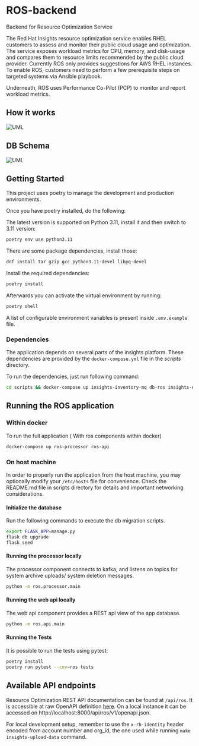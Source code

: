 # ROS-backend

Backend for Resource Optimization Service

The Red Hat Insights resource optimization service enables RHEL customers to assess and monitor their public cloud usage and optimization. The service exposes workload metrics for CPU, memory, and disk-usage and compares them to resource limits recommended by the public cloud provider.
Currently ROS only provides suggestions for AWS RHEL instances. To enable ROS, customers need to perform a few prerequisite steps on targeted systems via Ansible playbook.

Underneath, ROS uses Performance Co-Pilot (PCP) to monitor and report workload metrics.

## How it works

![UML](http://www.plantuml.com/plantuml/png/dLLDJzj04BtxLuosXruI5zfRX288f1KIa2WcI9H4riQxILROkzP-12Bg_zxPh5qbDU401sI_VJDlPlQDSsuirTOLUMI5pJbCHWaCQFRC9OEnLXatHiWL_CpLIrGYKsIYfDB2UY4YBZ5c2sLExLBf8XPoWv3IsvZx1tCGG8GqOhMsPYQvN0d9IIi-uB7cnkKOlL2lGFRg8V3bncSOv8v7W7-7wHjn2E8pMORobIPjTf2287N8zPsZTCIefGjgUAZXQa0YxBdRFzfj3zRAsEu_60MtkQ8iEXhHxRypb3RKQBOcr8E6smq7RSc301JygF4xPV70vmErXAEQRrXXwIpfmTdx3VSxCqdijkH88Qx4EN96AWJVI9s4-2ncQomlFAVWblffUpYEguPQAhsZpkGJlhgSfuBXwrUjJ8gDMoepdl8DpHsrGia_PybZSZ-yJPFxY_jXlvfZ5GmpYpmamRgReAOu-pqkHAOLyHLhli8i7dOuJugTdUvmZB4SK_WCMUcGy4GknzDqz32S9DU_XrUa0oIEoToJ2rxW97QSs-7jQFBuFaqeJxaUfTExg_eu7JocuyamIQQJuRnJLVEgYZwuhRDkOyiU_E8MQ9Of9otK7SDIgm8cwxJ63Q2PSnurGHX-F7SFBZN7fk4RJ7VN1-6kGCYbmd-Gx5u_btFCjRULlmV_WLcAtFCpfHaW3hJHcaaXzybf6SX1DFvuguv_2uxPl9N6MxGvJ1k7raQgX-fNe9cxTCM2wtu7pudJkJ-QJcx0Ac3gHVgr0AgpjTZmS3N9Zy0L9jNA6zHgnxtpYL-gMYUCekcy1hDSEUQnZM3S3vRG5-FD5JOcGAKhhL8U5SpN8bY_sb_BJFFTMYBs__gXz_Qkj3NBpnjb9YyOG-e3rsAvRHoR2WPKCb1wXOy-gErQyonaIJKjOA1UnvGn_vDqUd8IdNF9N97_1G00)

## DB Schema
![UML](http://www.plantuml.com/plantuml/png/tLJDRjmW4BxxARXLgfeyG1L5KLJrqaEhvW4GXjdrDC1G63PritdtOfDQ45chdkk39Rxlcny-HdENM4NEpWwCR45y__eWxfL-16_4ftlne2TmQdWd9ZGWU0AH0l7ViyQeBGpbg4w4HeH8emMNn1Fo99G_MZ12HtfAuW30Gtf47rHKJbZqm7C0GP4d6WRmZ3mBLQ97rF84CI5vyJm8yVxr87rsukRcsvVRM_5HeEVXPOkBarHQK_QSQWoQNYh4rLNvlOeAoF1hGIaU9PfwRXC6Y0UAJdaDCaGwe8MQECs9mSdz_5rO14rnIVqZaH_Va9dHuc_5IBvHH0WKMHh5K5161ucL2uKfTnyXIZgiQPq3RzRWjDLFNADEAkf9nO9GALX4_YXhqssXR45EM4e1AxIfxJAX1Az62wQW8v7zK52c8BNo1arVfMSMhr0llA5SCbmsj3IGcE9yqTZ2jAvKhZNd_xQ-SR1cIfV6cqkqv-hXvvP5VmA_U5s7FMSq1TMMibbUuuG6OdS1WobODKklN7-pmq_ZEm1zujLNdaChRMrf40joC_UDqH6EIFvVVTGXoxL2wjkXFTI1AvVVOuwHSjWUeR5xUQUBowI-99hUDqWwObY7Qrio4LJgpubixZMQlC46QZhfnqvMGourLhtQ6OCI2aQESzFAccmJw0YhHF6Rjyd1x14lG_bgkIHUwFhwV6vtyKQTpmkrjmGkIlezqKdfUT-NuQu0sTa_)
## Getting Started

This project uses poetry to manage the development and production environments.

Once you have poetry installed, do the following:

The latest version is supported on Python 3.11, install it and then switch to 3.11 version:
```bash
poetry env use python3.11
```

There are some package dependencies, install those:
```bash
dnf install tar gzip gcc python3.11-devel libpq-devel
```

Install the required dependencies:
```bash
poetry install
```

Afterwards you can activate the virtual environment by running:
```bash
poetry shell
```

A list of configurable environment variables is present inside `.env.example` file.

### Dependencies
The application depends on several parts of the insights platform. These dependencies are provided by the 
`docker-compose.yml` file in the *scripts* directory.

To run the dependencies, just run following command:
```bash
cd scripts && docker-compose up insights-inventory-mq db-ros insights-engine
```
## Running the ROS application
### Within docker
To run the full application ( With ros components within docker)
```bash
docker-compose up ros-processor ros-api
```

### On host machine
In order to properly run the application from the host machine, you may optionally modify your `/etc/hosts` file for convenience. 
Check the README.md file in scripts directory for details and important networking considerations.

#### Initialize the database
Run the following commands to execute the db migration scripts.
```bash
export FLASK_APP=manage.py
flask db upgrade
flask seed
```

#### Running the processor locally
The processor component connects to kafka, and listens on topics for system archive uploads/ system deletion messages.
```bash
python -m ros.processor.main
```

#### Running the web api locally
The web api component provides a REST api view of the app database.
```bash
python -m ros.api.main
```

#### Running the Tests
It is possible to run the tests using pytest:
```bash
poetry install
poetry run pytest --cov=ros tests
```

## Available API endpoints

Resource Optimization REST API documentation can be found at `/api/ros`. It is accessible at raw OpenAPI definition [here](https://raw.githubusercontent.com/RedHatInsights/ros-backend/refs/heads/main/ros/openapi/openapi.json).
On a local instance it can be accessed on http://localhost:8000/api/ros/v1/openapi.json.

For local development setup, remember to use the `x-rh-identity` header encoded from account number and org_id, the one used while running `make insights-upload-data` command.
